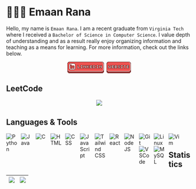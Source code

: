 # 👩🏻‍💻 Emaan Rana

Hello, my name is `Emaan Rana`. I am a recent graduate from `Virginia Tech` where I received a `Bachelor of Science in Computer Science`. I value depth of understanding and as a result really enjoy organizing information and teaching as a means for learning. For more information, check out the links below.

<div>
    <p align="center">
        <a href="https://www.linkedin.com/in/emaanr/" target="_blank"><img align="center" src="img/linkedin.png" /></a>
        <a href="https://emaanr.github.io/" target="_blank"><img align="center" src="img/website.png" /></a>
        <br/>
</div>

## LeetCode

<div align="center">
    <a href="https://leetcode.com/emaanr/" target="_blank"><img src="https://leetcard.jacoblin.cool/emaanr?theme=dark&font=Noto%20Sans" width="450"></a>
</div>

## Languages & Tools

<img title="Python" align="left" alt="Python" width="30px" style="padding-right:10px;" src="https://cdn.jsdelivr.net/gh/devicons/devicon/icons/python/python-original.svg" />
<img title="Java" align="left" alt="Java" width="30px" style="padding-right:10px;" src="https://cdn.jsdelivr.net/gh/devicons/devicon/icons/java/java-original.svg"/>
<img title="C" align="left" alt="C" width="30px" style="padding-right:10px;" src="https://cdn.jsdelivr.net/gh/devicons/devicon/icons/c/c-plain.svg" />
<img title="HTML" align="left" alt="HTML" width="30px" style="padding-right:10px;" src="https://cdn.jsdelivr.net/gh/devicons/devicon/icons/html5/html5-plain.svg" />
<img title="CSS" align="left" alt="CSS" width="30px" style="padding-right:10px;" src="https://cdn.jsdelivr.net/gh/devicons/devicon/icons/css3/css3-plain.svg" />
<img title="JavaScript" align="left" alt="JavaScript" width="30px" style="padding-right:10px;" src="https://cdn.jsdelivr.net/gh/devicons/devicon/icons/javascript/javascript-plain.svg" />
<img title="Tailwind CSS" align="left" alt="Tailwind CSS" width="30px" style="padding-right:10px;" src="https://cdn.jsdelivr.net/gh/devicons/devicon/icons/tailwindcss/tailwindcss-plain.svg" />
<img title="React" align="left" alt="React" width="30px" style="padding-right:10px;" src="https://cdn.jsdelivr.net/gh/devicons/devicon/icons/react/react-original.svg" />
<img title="NodeJS" align="left" alt="NodeJS" width="30px" style="padding-right:10px;" src="https://cdn.jsdelivr.net/gh/devicons/devicon/icons/nodejs/nodejs-original.svg" />
<img title="Git" align="left" alt="Git" width="30px" style="padding-right:10px;" src="https://cdn.jsdelivr.net/gh/devicons/devicon/icons/git/git-original.svg" />
<img title="Linux" align="left" alt="Linux" width="30px" style="padding-right:10px;" src="https://cdn.jsdelivr.net/gh/devicons/devicon/icons/linux/linux-original.svg" />
<img title="Vim" align="left" alt="Vim" width="30px" style="padding-right:10px;" src="https://cdn.jsdelivr.net/gh/devicons/devicon/icons/vim/vim-original.svg" />
<img title="VSCode" align="left" alt="VSCode" width="30px" style="padding-right:10px;" src="https://cdn.jsdelivr.net/gh/devicons/devicon/icons/vscode/vscode-original.svg" />
<img title="MySQL" align="left" alt="MySQL" width="30px" style="padding-right:10px;" src="https://cdn.jsdelivr.net/gh/devicons/devicon/icons/mysql/mysql-original.svg" />
</br>

## Statistics

| <img src="https://github-readme-stats.vercel.app/api?username=emaanr&count_private=true&theme=aura_dark&showicons=true&bg_color=00000000" width="500"> | <img src="https://github-readme-stats.vercel.app/api/top-langs/?username=emaanr&layout=compact&theme=aura_dark&showicons=true&bg_color=00000000" width="400"> |
| ------------------------------------------------------------------------------------------------------------------------------------------------------ | ------------------------------------------------------------------------------------------------------------------------------------------------------------- |
